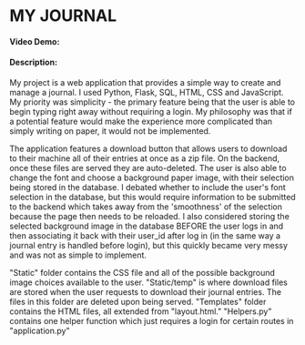 # MY JOURNAL
#### Video Demo:  <URL HERE>
#### Description:
My project is a web application that provides a simple way to create and
manage a journal. I used Python, Flask, SQL, HTML, CSS and JavaScript.
My priority was simplicity - the primary feature being that the user is able to begin typing right away without
requiring a login. My philosophy was that if a potential feature would make the experience more complicated than simply
writing on paper, it would not be implemented.

The application features a download button that allows users to download to their machine all of their entries at once as a zip file.
On the backend, once these files are served they are auto-deleted.
The user is also able to change the font and choose a background paper image, with their selection being stored in the database.
I debated whether to include the user's font selection in the database, but this would require information to be submitted to the
backend which takes away from the 'smoothness' of the selection because the page then needs to be reloaded.
I also considered storing the selected background image in the database BEFORE the user logs in and then associating it back with
their user_id after log in (in the same way a journal entry is handled before login), but this quickly became very messy and was not
as simple to implement.

"Static" folder contains the CSS file and all of the possible background image choices available to the user.
"Static/temp" is where download files are stored when the user requests to download their journal entries. The files in this folder are
deleted upon being served.
"Templates" folder contains the HTML files, all extended from "layout.html."
"Helpers.py" contains one helper function which just requires a login for certain routes in "application.py"